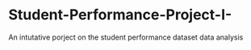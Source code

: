 # Student-Performance-Project-I-
An intutative porject on the student performance dataset data analysis

